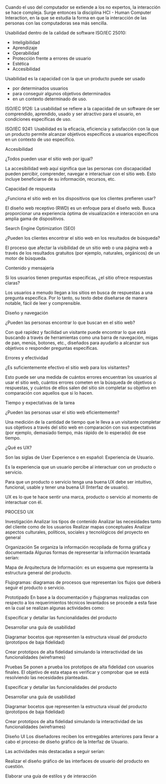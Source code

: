 Cuando el uso del computador se extiende a los no expertos, la interacción se hace compleja.
Surge entonces la disciplina HCI - Human Computer Interaction, en la que se estudia la forma en que
la interacción de las personas con las computadoras sea más sencilla.

Usabilidad dentro de la calidad de software ISO/IEC 25010:
- Inteligibilidad
- Aprendizaje
- Operabilidad
- Protección frente a errores de usuario
- Estética
- Accesibilidad

Usabilidad es la capacidad con la que un producto puede ser usado
- por determinados usuarios
- para conseguir algunos objetivos determinados
- en un contexto determinado de uso.

ISO/IEC 9126: La usabilidad se refiere a la capacidad de un software de ser comprendido,
aprendido, usado y ser atractivo para el usuario, en condiciones específicas de uso.

ISO/IEC 9241: Usabilidad es la eficacia, eficiencia y satisfacción con la que un producto permite
alcanzar objetivos específicos a usuarios específicos en un contexto de uso específico.

Accesibilidad

¿Todos pueden usar el sitio web por igual?

La accesibilidad web aquí significa que las personas con discapacidad pueden percibir, comprender, navegar e interactuar con
el sitio web. Esto incluye beneficiarse de su información, recursos, etc.

Capacidad de respuesta

¿Funciona el sitio web en los dispositivos que los clientes prefieren usar?

El diseño web receptivo (RWD) es un enfoque para el diseño web. Busca proporcionar una experiencia óptima de visualización
e interacción en una amplia gama de dispositivos.

Search Engine Optimization (SEO)

¿Pueden los clientes encontrar el sitio web en los resultados de búsqueda?

El proceso que afectar la visibilidad de un sitio web o una página web a través de los resultados gratuitos (por ejemplo,
naturales, orgánicos) de un motor de búsqueda.

Contenido y mensajería

Si los usuarios tienen preguntas específicas, ¿el sitio ofrece respuestas claras?

Los usuarios a menudo llegan a los sitios en busca de respuestas a una pregunta específica. Por lo tanto, su texto debe
diseñarse de manera notable, fácil de leer y comprensible.

Diseño y navegación

¿Pueden las personas encontrar lo que buscan en el sitio web?

Con qué rapidez y facilidad un visitante puede encontrar lo que está buscando a través de herramientas como una barra de
navegación, migas de pan, menús, botones, etc., diseñados para ayudarlo a alcanzar sus objetivos o responder preguntas
específicas.

Errores y efectividad

¿Es suficientemente efectivo el sitio web para los visitantes?

Esto puede ser una medida de cuántos errores encuentran los usuarios al usar el sitio web, cuántos errores cometen en la
búsqueda de objetivos o respuestas, y cuántos de ellos salen del sitio sin completar su objetivo en comparación con aquellos
que si lo hacen.

Tiempo y expectativas de la tarea

¿Pueden las personas usar el sitio web eficientemente?

Una medición de la cantidad de tiempo que le lleva a un visitante completar sus objetivos a través del
sitio web en comparación con sus expectativas (por ejemplo, demasiado tiempo, más rápido de lo
esperado) de ese tiempo.

¿Qué es UX?

Son las siglas de User Experience o en español: Experiencia de Usuario.

Es la experiencia que un usuario percibe al interactuar con un producto o
servicio.

Para que un producto o servicio tenga una buena UX debe ser intuitivo,
funcional, usable y tener una buena UI (Interfaz de usuario).

UX es lo que te hace sentir una marca, producto o servicio al momento
de interactuar con él.

PROCESO UX

Investigación
Analizar los tipos de contenido
Analizar las necesidades tanto del cliente como de los usuarios
Realizar mapas conceptuales
Analizar aspectos culturales, políticos, sociales y tecnológicos
del proyecto en general

Organización
Se organiza la información recopilada de forma gráfica y documentada
Algunas formas de representar la información levantada serían:

Mapa de Arquitectura de Información: es un esquema que representa
la estructura general del producto.

Flujogramas: diagramas de procesos que representan los flujos que
deberá seguir el producto o servicio.


Prototipado
En base a la documentación y flujogramas realizadas con respecto a los
requerimientos técnicos levantados se procede a esta fase en la cual se
realizan algunas actividades como:

Especificar y detallar las funcionalidades del producto

Desarrollar una guía de usabilidad

Diagramar bocetos que representen la estructura visual del producto
(prototipos de baja fidelidad)

Crear prototipos de alta fidelidad simulando la interactividad de las
funcionalidades (wireframes)

Pruebas
Se ponen a prueba los prototipos de alta fidelidad con usuarios finales.
El objetivo de esta etapa es verificar y comprobar que se está resolviendo
las necesidades planteadas.

Especificar y detallar las funcionalidades del producto

Desarrollar una guía de usabilidad

Diagramar bocetos que representen la estructura visual del producto
(prototipos de baja fidelidad)

Crear prototipos de alta fidelidad simulando la interactividad de las
funcionalidades (wireframes)

Diseño UI
Los diseñadores reciben los entregables anteriores para llevar a cabo el
proceso de diseño gráfico de la Interfaz de Usuario.

Las actividades más destacadas a seguir serían:

Realizar el diseño gráfico de las interfaces de usuario del producto en
cuestión.

Elaborar una guía de estilos y de interacción